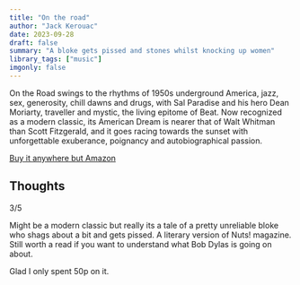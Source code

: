 ```yaml
---
title: "On the road"
author: "Jack Kerouac"
date: 2023-09-28
draft: false
summary: "A bloke gets pissed and stones whilst knocking up women"
library_tags: ["music"]
imgonly: false
---
```

On the Road swings to the rhythms of 1950s underground America, jazz, sex, generosity, chill dawns and drugs, with Sal Paradise and his hero Dean Moriarty, traveller and mystic, the living epitome of Beat. Now recognized as a modern classic, its American Dream is nearer that of Walt Whitman than Scott Fitzgerald, and it goes racing towards the sunset with unforgettable exuberance, poignancy and autobiographical passion.

[Buy it anywhere but Amazon](https://www.waterstones.com/book/on-the-road/jack-kerouac/ann-charters/9780141182674)

## Thoughts

3/5

Might be a modern classic but really its a tale of a pretty unreliable bloke who shags about a bit and gets pissed. A literary version of Nuts! magazine. Still worth a read if you want to understand what Bob Dylas is going on about.

Glad I only spent 50p on it.
